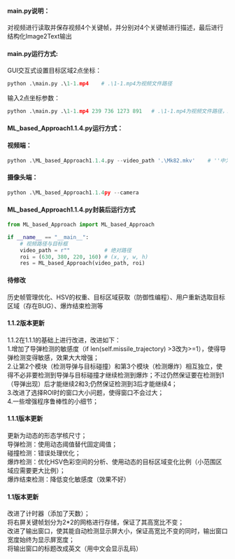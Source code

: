#### main.py说明：
对视频进行读取并保存视频4个关键帧，并分别对4个关键帧进行描述，最后进行结构化Image2Text输出
#### main.py运行方式:
GUI交互式设置目标区域2点坐标：
```python
python .\main.py .\1-1.mp4    # .\1-1.mp4为视频文件路径
```
输入2点坐标参数：
```python
python .\main.py .\1-1.mp4 239 736 1273 891   # .\1-1.mp4为视频文件路径，239 736 1273 891分别为左上、右下2点的x,y坐标（x1 y1 x2 y2）
```
#### ML_based_Approach1.1.4.py运行方式：
#### 视频端：
```python
python .\ML_based_Approach1.1.4.py --video_path '.\Mk82.mkv'    # ''中为视频文件名称
```
#### 摄像头端：
```python
python .\ML_based_Approach1.1.4py --camera
```
#### ML_based_Approach1.1.4.py封装后运行方式
```python
from ML_based_Approach import ML_based_Approach

if __name__ == "__main__":
    # 视频路径与目标框 
    video_path = r""           # 绝对路径
    roi = (630, 380, 220, 160) # (x, y, w, h)
    res = ML_based_Approach(video_path, roi)
```
#### 待修改
历史帧管理优化、HSV的权重、目标区域获取（防御性编程）、用户重新选取目标区域（存在BUG）、爆炸结束检测等<br>
#### 1.1.2版本更新
1.1.2在1.1.1的基础上进行改进，改进如下：<br>
1.增加了导弹检测的敏感度（if len(self.missile_trajectory) >3改为>=1），使得导弹检测变得敏感，效果大大增强；<br>
2.让第2个模块（检测导弹与目标碰撞）和第3个模块（检测爆炸）相互独立，使得不必非要检测到导弹与目标碰撞才继续检测到爆炸；不过仍然保证要在检测到1（导弹出现）后才能继续2和3;仍然保证检测到3后才能继续4；<br>
3.改进了选择ROI时的窗口大小问题，使得窗口不会过大；<br>
4.一些增强程序鲁棒性的小细节；<br>
#### 1.1.1版本更新
更新为动态的形态学核尺寸；<br>
导弹检测：使用动态阈值替代固定阈值；<br>
碰撞检测：错误处理优化；<br>
爆炸检测：优化HSV色彩空间的分析、使用动态的目标区域变化比例（小范围区域应需要更大比例）；<br>
爆炸结束检测：降低变化敏感度（效果不好）<br>
#### 1.1版本更新
改进了计时器（添加了天数）；<br>
将右屏关键帧划分为2*2的网格进行存储，保证了其高宽比不变；<br>
改进了输出窗口，使其能自动检测显示屏大小，保证高宽比不变的同时，输出窗口宽度始终为显示屏宽度；<br>
将输出窗口的标题改成英文（用中文会显示乱码）<br>
